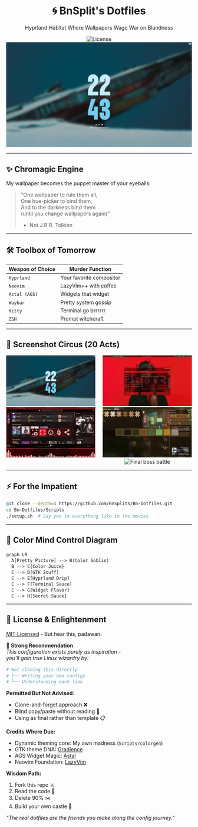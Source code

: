 <div align="center">
  <h1 align="center">🌀 BnSplit's Dotfiles</h1>
  <p align="center">Hyprland Habitat Where Wallpapers Wage War on Blandness</p>

  ![License](https://img.shields.io/badge/Contains-100%25_Pure_Unixy_Goodness-important?style=for-the-badge&color=yellow)
  [![Screenshot Party](./screenshots/1.png)](./screenshots)
</div>

---

## ✨ **Chromagic Engine**
My wallpaper becomes the puppet master of your eyeballs:

> "One wallpaper to rule them all,  
> One hue-picker to bind them,  
> And to the darkness bind them  
> (until you change wallpapers again)"
>
> - Not J.R.R. Tolkien

---

## 🛠 **Toolbox of Tomorrow**
| Weapon of Choice   | Murder Function          | 
|---------------------|--------------------------|
| `Hyprland`          | Your favorite compositor |
| `Neovim`            | LazyVim++ with coffee    |
| `Astal (AGS)`       | Widgets that widget      |
| `Waybar`            | Pretty system gossip     |
| `Kitty`             | Terminal go brrrrrr      |
| `ZSH`               | Prompt witchcraft        |

---

## 🎨 **Screenshot Circus (20 Acts)**
<div align="center" style="column-count: 2; column-gap: 20px;">
  <img src="./screenshots/1.png" width="400" alt="The ritual begins">
  <img src="./screenshots/2.png" width="400" alt="Colors go brrr">
  <img src="./screenshots/3.png" width="400" alt="Neovim dark magic">
  <img src="./screenshots/4.png" width="400" alt="Widget wonderland">
  <!-- ... continue through 20 screenshots -->
  <img src="./screenshots/20.png" width="400" alt="Final boss battle">
</div>

---

## ⚡ **For the Impatient**
```bash
git clone --depth=1 https://github.com/BnSplits/Bn-Dotfiles.git
cd Bn-Dotfiles/Scripts
./setup.sh  # Say yes to everything like in the movies
```

---

## 🧠 **Color Mind Control Diagram**
```mermaid
graph LR
  A[Pretty Picture] --> B(Color Goblin)
  B --> C{Color Juice}
  C --> D[GTK Stuff]
  C --> E[Hyprland Drip]
  C --> F[Terminal Sauce]
  C --> G[Widget Flavor]
  C --> H[Secret Sauce]
```

---

## 📜 **License & Enlightenment**
[MIT Licensed](./LICENSE) - But hear this, padawan:

**🚨 Strong Recommendation**  
*This configuration exists purely as inspiration -  
you'll gain true Linux wizardry by:*  
```bash
# Not cloning this directly
# ├── Writing your own configs
# └── Understanding each line
```

**Permitted But Not Advised:**  
- Clone-and-forget approach ❌  
- Blind copy/paste without reading 🦇  
- Using as final rather than template 📋  

**Credits Where Due:**  
- Dynamic theming core: My own madness (`Scripts/colorgen`)  
- GTK theme DNA: [Gradience](https://github.com/GradienceTeam/Gradience)  
- AGS Widget Magic: [Astal](https://github.com/Astal-Dev/ags)  
- Neovim Foundation: [LazyVim](https://github.com/LazyVim/LazyVim)  

**Wisdom Path:**  
1. Fork this repo ⚔️  
2. Read the code 🧐  
3. Delete 90% ✂️  
4. Build your own castle 🏰  

*"The real dotfiles are the friends you make along the config journey."*
